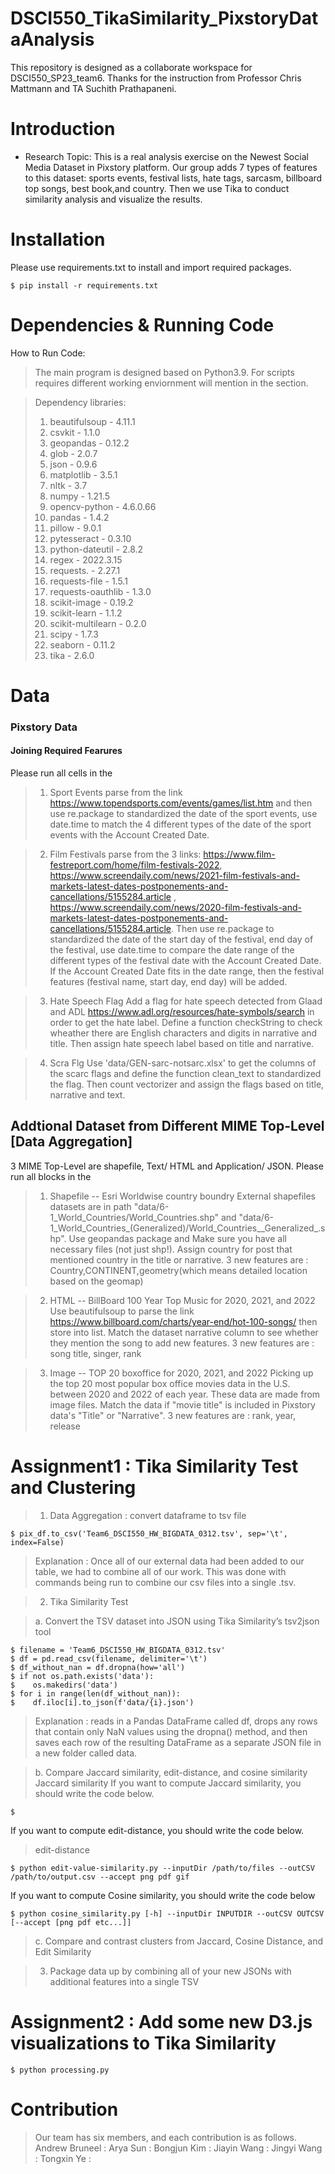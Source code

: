 # DSCI550_TikaSimilarity_PixstoryDataAnalysis
This repository is designed as a collaborate workspace for DSCI550_SP23_team6. 
Thanks for the instruction from Professor Chris Mattmann and TA Suchith Prathapaneni.

# Introduction

* Research Topic: 
This is a real analysis exercise on the Newest Social Media Dataset in Pixstory platform. Our group adds 7 types of features to this dataset: sports events, festival lists, hate tags, sarcasm, billboard top songs, best book,and country. Then we use Tika to conduct similarity analysis and visualize the results.	

# Installation
Please use requirements.txt to install and import required packages.
```
$ pip install -r requirements.txt
```

# Dependencies & Running Code

How to Run Code:
> The main program is designed based on Python3.9. For scripts requires different working enviornment will mention in the section. 


>Dependency libraries:
>1. beautifulsoup      - 4.11.1
>2. csvkit             - 1.1.0
>3. geopandas          - 0.12.2
>4. glob               - 2.0.7
>5. json               - 0.9.6
>6. matplotlib         - 3.5.1
>7. nltk               - 3.7
>8. numpy              - 1.21.5
>9. opencv-python      - 4.6.0.66
>10. pandas            - 1.4.2
>11. pillow            - 9.0.1
>12. pytesseract       - 0.3.10
>13. python-dateutil   - 2.8.2
>14. regex             - 2022.3.15
>15. requests.         - 2.27.1
>16. requests-file     - 1.5.1
>17. requests-oauthlib - 1.3.0
>18. scikit-image      - 0.19.2
>19. scikit-learn      - 1.1.2
>20. scikit-multilearn - 0.2.0
>21. scipy             - 1.7.3
>22. seaborn           - 0.11.2
>23. tika              - 2.6.0



# Data 

### Pixstory Data

#### Joining Required Fearures
Please run all cells in the 

>1. Sport Events
parse from the link https://www.topendsports.com/events/games/list.htm and then use re.package to standardized the date of the sport events, use date.time to match the 4 different types of the date of the sport events with the Account Created Date. 

>2. Film Festivals
parse from the 3 links: https://www.film-festreport.com/home/film-festivals-2022, https://www.screendaily.com/news/2021-film-festivals-and-markets-latest-dates-postponements-and-cancellations/5155284.article , https://www.screendaily.com/news/2020-film-festivals-and-markets-latest-dates-postponements-and-cancellations/5155284.article.
Then use  re.package to standardized the date of the start day of the festival, end day of the festival,  use date.time to compare the date range of the different types of the festival date with the Account Created Date. If the Account Created Date fits in the date range, then the festival features (festival name, start day, end day) will be added.

>3. Hate Speech Flag
Add a flag for hate speech detected from Glaad and ADL https://www.adl.org/resources/hate-symbols/search in order to get the hate label. Define a function checkString to check wheather there are English characters and digits in narrative and title. Then assign hate speech label based on title and narrative.

>4. Scra Flg
Use 'data/GEN-sarc-notsarc.xlsx' to get the columns of the scarc flags and define the function clean_text to standardized the flag. Then count vectorizer and assign the flags based on title, narrative and text.


## Addtional Dataset from Different MIME Top-Level [Data Aggregation]
3 MIME Top-Level are shapefile,  Text/ HTML and Application/ JSON. Please run all blocks in the 

>1. Shapefile -- Esri Worldwise country boundry 
External shapefiles datasets are in path "data/6-1_World_Countries/World_Countries.shp" and "data/6-1_World_Countries_(Generalized)/World_Countries__Generalized_.shp". Use geopandas package and Make sure you have all necessary files (not just shp!). Assign country for post that mentioned country in the title or narrative. 3 new features are : Country,CONTINENT,geometry(which means detailed location based on the geomap)

>2. HTML -- BillBoard 100 Year Top Music for 2020, 2021, and 2022
Use beautifulsoup to parse the link https://www.billboard.com/charts/year-end/hot-100-songs/ then store into list. Match the dataset narrative column to see whether they mention the song to add new features. 3 new features are : song title, singer, rank

>3. Image --  TOP 20 boxoffice for 2020, 2021, and 2022
Picking up the top 20 most popular box office movies data in the U.S. between 2020 and 2022 of each year. These data are made from image files. Match the data if "movie title" is included in Pixstory data's "Title" or "Narrative". 3 new features are : rank, year, release 

# Assignment1 : Tika Similarity Test and Clustering 
>1. Data Aggregation : convert dataframe to tsv file
```
$ pix_df.to_csv('Team6_DSCI550_HW_BIGDATA_0312.tsv', sep='\t', index=False)
```
>Explanation : 
>Once all of our external data had been added to our table, we had to combine all of our work. This was done with commands being run to combine our csv files into a single .tsv.

>2. Tika Similarity Test

>a. Convert the TSV dataset into JSON using Tika Similarity’s tsv2json tool

```
$ filename = 'Team6_DSCI550_HW_BIGDATA_0312.tsv'
$ df = pd.read_csv(filename, delimiter='\t')
$ df_without_nan = df.dropna(how='all')
$ if not os.path.exists('data'):
$    os.makedirs('data')
$ for i in range(len(df_without_nan)):
$    df.iloc[i].to_json(f'data/{i}.json')
```

> Explanation : 
> reads in a Pandas DataFrame called df, drops any rows that contain only NaN values using the dropna() method, and then saves each row of the resulting DataFrame as a separate JSON file in a new folder called data.

>b. Compare Jaccard similarity, edit-distance, and cosine similarity
> Jaccard similarity
If you want to compute Jaccard similarity, you should write the code below.

``` 
$ 
```
If you want to compute edit-distance, you should write the code below.

> edit-distance
```
$ python edit-value-similarity.py --inputDir /path/to/files --outCSV /path/to/output.csv --accept png pdf gif
```
If you want to compute Cosine similarity, you should write the code below
```
$ python cosine_similarity.py [-h] --inputDir INPUTDIR --outCSV OUTCSV [--accept [png pdf etc...]]
```

>c. Compare and contrast clusters from Jaccard, Cosine Distance, and Edit Similarity


>3. Package data up by combining all of your new JSONs with additional features into a single TSV

# Assignment2 : Add some new D3.js visualizations to Tika Similarity
```
$ python processing.py
```

# Contribution
> Our team has six members, and each contribution is as follows.
> Andrew Bruneel :
> Arya Sun :
> Bongjun Kim : 
> Jiayin Wang :
> Jingyi Wang :
> Tongxin Ye : 
